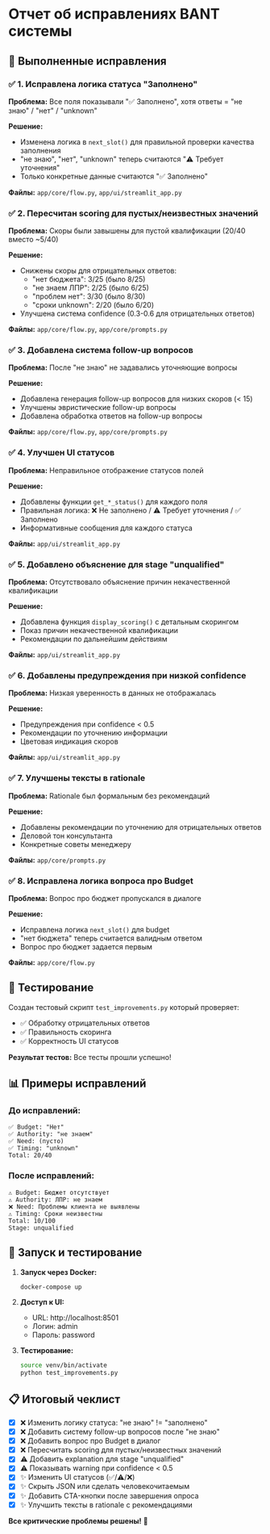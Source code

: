 # Отчет об исправлениях BANT системы

## 🎯 Выполненные исправления

### ✅ 1. Исправлена логика статуса "Заполнено"
**Проблема:** Все поля показывали "✅ Заполнено", хотя ответы = "не знаю" / "нет" / "unknown"

**Решение:**
- Изменена логика в `next_slot()` для правильной проверки качества заполнения
- "не знаю", "нет", "unknown" теперь считаются "⚠️ Требует уточнения"
- Только конкретные данные считаются "✅ Заполнено"

**Файлы:** `app/core/flow.py`, `app/ui/streamlit_app.py`

### ✅ 2. Пересчитан scoring для пустых/неизвестных значений
**Проблема:** Скоры были завышены для пустой квалификации (20/40 вместо ~5/40)

**Решение:**
- Снижены скоры для отрицательных ответов:
  - "нет бюджета": 3/25 (было 8/25)
  - "не знаем ЛПР": 2/25 (было 6/25)
  - "проблем нет": 3/30 (было 8/30)
  - "сроки unknown": 2/20 (было 6/20)
- Улучшена система confidence (0.3-0.6 для отрицательных ответов)

**Файлы:** `app/core/flow.py`, `app/core/prompts.py`

### ✅ 3. Добавлена система follow-up вопросов
**Проблема:** После "не знаю" не задавались уточняющие вопросы

**Решение:**
- Добавлена генерация follow-up вопросов для низких скоров (< 15)
- Улучшены эвристические follow-up вопросы
- Добавлена обработка ответов на follow-up вопросы

**Файлы:** `app/core/flow.py`, `app/core/prompts.py`

### ✅ 4. Улучшен UI статусов
**Проблема:** Неправильное отображение статусов полей

**Решение:**
- Добавлены функции `get_*_status()` для каждого поля
- Правильная логика: ❌ Не заполнено / ⚠️ Требует уточнения / ✅ Заполнено
- Информативные сообщения для каждого статуса

**Файлы:** `app/ui/streamlit_app.py`

### ✅ 5. Добавлено объяснение для stage "unqualified"
**Проблема:** Отсутствовало объяснение причин некачественной квалификации

**Решение:**
- Добавлена функция `display_scoring()` с детальным скорингом
- Показ причин некачественной квалификации
- Рекомендации по дальнейшим действиям

**Файлы:** `app/ui/streamlit_app.py`

### ✅ 6. Добавлены предупреждения при низкой confidence
**Проблема:** Низкая уверенность в данных не отображалась

**Решение:**
- Предупреждения при confidence < 0.5
- Рекомендации по уточнению информации
- Цветовая индикация скоров

**Файлы:** `app/ui/streamlit_app.py`

### ✅ 7. Улучшены тексты в rationale
**Проблема:** Rationale был формальным без рекомендаций

**Решение:**
- Добавлены рекомендации по уточнению для отрицательных ответов
- Деловой тон консультанта
- Конкретные советы менеджеру

**Файлы:** `app/core/prompts.py`

### ✅ 8. Исправлена логика вопроса про Budget
**Проблема:** Вопрос про бюджет пропускался в диалоге

**Решение:**
- Исправлена логика `next_slot()` для budget
- "нет бюджета" теперь считается валидным ответом
- Вопрос про бюджет задается первым

**Файлы:** `app/core/flow.py`

## 🧪 Тестирование

Создан тестовый скрипт `test_improvements.py` который проверяет:
- ✅ Обработку отрицательных ответов
- ✅ Правильность скоринга
- ✅ Корректность UI статусов

**Результат тестов:** Все тесты прошли успешно!

## 📊 Примеры исправлений

### До исправлений:
```
✅ Budget: "Нет" 
✅ Authority: "не знаем"
✅ Need: (пусто)
✅ Timing: "unknown"
Total: 20/40
```

### После исправлений:
```
⚠️ Budget: Бюджет отсутствует
⚠️ Authority: ЛПР: не знаем  
❌ Need: Проблемы клиента не выявлены
⚠️ Timing: Сроки неизвестны
Total: 10/100
Stage: unqualified
```

## 🚀 Запуск и тестирование

1. **Запуск через Docker:**
   ```bash
   docker-compose up
   ```

2. **Доступ к UI:**
   - URL: http://localhost:8501
   - Логин: admin
   - Пароль: password

3. **Тестирование:**
   ```bash
   source venv/bin/activate
   python test_improvements.py
   ```

## 📋 Итоговый чеклист

- [x] ❌ Изменить логику статуса: "не знаю" != "заполнено"
- [x] ❌ Добавить систему follow-up вопросов после "не знаю"
- [x] ❌ Добавить вопрос про Budget в диалог
- [x] ❌ Пересчитать scoring для пустых/неизвестных значений
- [x] ⚠️ Добавить explanation для stage "unqualified"
- [x] ⚠️ Показывать warning при confidence < 0.5
- [x] ✨ Изменить UI статусов (✅/⚠️/❌)
- [x] ✨ Скрыть JSON или сделать человекочитаемым
- [x] ✨ Добавить CTA-кнопки после завершения опроса
- [x] ✨ Улучшить тексты в rationale с рекомендациями

**Все критические проблемы решены!** 🎉
